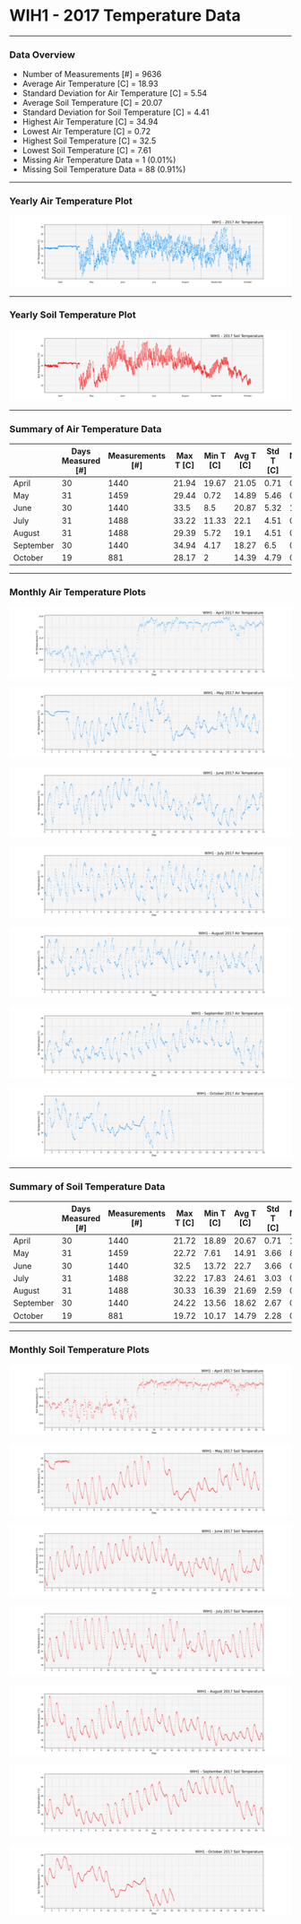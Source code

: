 # WIH1 - 2017 Temperature Data

***

### Data Overview

- Number of Measurements [#] = 9636
- Average Air Temperature [C] = 18.93
- Standard Deviation for Air Temperature [C] = 5.54
- Average Soil Temperature [C] = 20.07
- Standard Deviation for Soil Temperature [C] = 4.41
- Highest Air Temperature [C] = 34.94
- Lowest Air Temperature [C] = 0.72
- Highest Soil Temperature [C] = 32.5
- Lowest Soil Temperature [C] = 7.61
- Missing Air Temperature Data = 1 (0.01%)
- Missing Soil Temperature Data = 88 (0.91%)

***

### Yearly Air Temperature Plot

![](2017_Air_Temperature_Scatter_Plot.png)

***

### Yearly Soil Temperature Plot

![](2017_Soil_Temperature_Scatter_Plot.png)

***

### Summary of Air Temperature Data

|           |   Days Measured [#] |   Measurements [#] |   Max T [C] |   Min T [C] |   Avg T [C] |   Std T [C] |   Missing [C] |   Missing [%] |
|-----------|---------------------|--------------------|-------------|-------------|-------------|-------------|---------------|---------------|
| April     |                  30 |               1440 |       21.94 |       19.67 |       21.05 |        0.71 |             0 |          0    |
| May       |                  31 |               1459 |       29.44 |        0.72 |       14.89 |        5.46 |             0 |          0    |
| June      |                  30 |               1440 |       33.5  |        8.5  |       20.87 |        5.32 |             1 |          0.07 |
| July      |                  31 |               1488 |       33.22 |       11.33 |       22.1  |        4.51 |             0 |          0    |
| August    |                  31 |               1488 |       29.39 |        5.72 |       19.1  |        4.51 |             0 |          0    |
| September |                  30 |               1440 |       34.94 |        4.17 |       18.27 |        6.5  |             0 |          0    |
| October   |                  19 |                881 |       28.17 |        2    |       14.39 |        4.79 |             0 |          0    |

***

### Monthly Air Temperature Plots

![](04_2017_Air_Temperature_Scatter_Plot.png)

![](05_2017_Air_Temperature_Scatter_Plot.png)

![](06_2017_Air_Temperature_Scatter_Plot.png)

![](07_2017_Air_Temperature_Scatter_Plot.png)

![](08_2017_Air_Temperature_Scatter_Plot.png)

![](09_2017_Air_Temperature_Scatter_Plot.png)

![](10_2017_Air_Temperature_Scatter_Plot.png)

***

### Summary of Soil Temperature Data

|           |   Days Measured [#] |   Measurements [#] |   Max T [C] |   Min T [C] |   Avg T [C] |   Std T [C] |   Missing [C] |   Missing [%] |
|-----------|---------------------|--------------------|-------------|-------------|-------------|-------------|---------------|---------------|
| April     |                  30 |               1440 |       21.72 |       18.89 |       20.67 |        0.71 |             1 |          0.07 |
| May       |                  31 |               1459 |       22.72 |        7.61 |       14.91 |        3.66 |            87 |          5.96 |
| June      |                  30 |               1440 |       32.5  |       13.72 |       22.7  |        3.66 |             0 |          0    |
| July      |                  31 |               1488 |       32.22 |       17.83 |       24.61 |        3.03 |             0 |          0    |
| August    |                  31 |               1488 |       30.33 |       16.39 |       21.69 |        2.59 |             0 |          0    |
| September |                  30 |               1440 |       24.22 |       13.56 |       18.62 |        2.67 |             0 |          0    |
| October   |                  19 |                881 |       19.72 |       10.17 |       14.79 |        2.28 |             0 |          0    |

***

### Monthly Soil Temperature Plots

![](04_2017_Soil_Temperature_Scatter_Plot.png)

![](05_2017_Soil_Temperature_Scatter_Plot.png)

![](06_2017_Soil_Temperature_Scatter_Plot.png)

![](07_2017_Soil_Temperature_Scatter_Plot.png)

![](08_2017_Soil_Temperature_Scatter_Plot.png)

![](09_2017_Soil_Temperature_Scatter_Plot.png)

![](10_2017_Soil_Temperature_Scatter_Plot.png)

